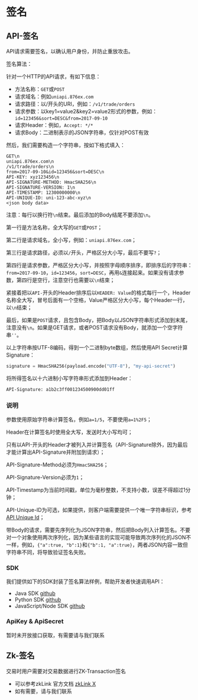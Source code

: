 # 签名

## API-签名

API请求需要签名，以确认用户身份，并防止重放攻击。

签名算法：

针对一个HTTP的API请求，有如下信息：

* 方法名称：`GET`或`POST`
* 请求域名：例如`uniapi.876ex.com`
* 请求路径：以/开头的URI，例如：`/v1/trade/orders`
* 请求参数：以key1=value2&key2=value2形式的参数，例如：`id=123456&sort=DESC&from=2017-09-10`
* 请求Header：例如，`Accept: */*`
* 请求Body：二进制表示的JSON字符串，仅针对POST有效

然后，我们需要构造一个字符串，按如下格式填入：

```http
GET\n
uniapi.876ex.com\n
/v1/trade/orders\n
from=2017-09-10&id=123456&sort=DESC\n
API-KEY: xyz123456\n
API-SIGNATURE-METHOD: HmacSHA256\n
API-SIGNATURE-VERSION: 1\n
API-TIMESTAMP: 12300000000\n
API-UNIQUE-ID: uni-123-abc-xyz\n
<json body data>
```

注意：每行以换行符`\n`结束。最后添加的Body结尾不要添加`\n`。

第一行是方法名称，全大写的`GET`或`POST`；

第二行是请求域名，全小写，例如：`uniapi.876ex.com`；

第三行是请求路径，必须以`/`开头，严格区分大小写，最后不要写`?`；

第四行是请求参数，严格区分大小写，并按照字母顺序排序，即排序后的字符串：`from=2017-09-10`，`id=123456`，`sort=DESC`，再用`&`连接起来。如果没有请求参数，第四行是空行，注意空行也需要以`\n`结束；

紧接着把以`API-`开头的Header排序后以`HEADER: Value`的格式每行一个，Header名称全大写，冒号后面有一个空格，Value严格区分大小写，每个Header一行，以`\n`结束；

最后，如果是`POST`请求，且包含Body，把Body以JSON字符串形式添加到末尾，注意没有`\n`。如果是GET请求，或者POST请求没有Body，就添加一个空字符串`''`。

以上字符串按UTF-8编码，得到一个二进制byte数组，然后使用API Secret计算Signature：</p>

```python
signature = HmacSHA256(payload.encode("UTF-8"), "my-api-secret")
```

将所得签名以十六进制小写字符串形式添加到Header：

```http
API-Signature: a1b2c3ff001234500900dd01ff
```

### 说明

参数使用原始字符串计算签名，例如`a=1/5`，不要使用`a=1%2F5`；

Header在计算签名时使用全大写，发送时大小写均可；

只有以API-开头的Header才被列入并计算签名（API-Signature除外，因为最后才能计算出API-Signature并附加到请求）；

API-Signature-Method必须为`HmacSHA256`；

API-Signature-Version必须为`1`；

API-Timestamp为当前时间戳，单位为毫秒整数，不支持小数，误差不得超过1分钟；

API-Unique-ID为可选，如果提供，则客户端需要提供一个唯一字符串标识，参考[API Unique Id](unique-id)；

带Body的请求，需要先序列化为JSON字符串，然后把Body列入计算签名。不要对一个对象使用两次序列化，因为某些语言的实现可能导致两次序列化的JSON不一样，例如，`{"a":true, "b":1}`和`{"b":1, "a":true}`，两者JSON内容一致但字符串不同，将导致验证签名失败。

### SDK

我们提供如下的SDK封装了签名算法样例，帮助开发者快速调用API：

* Java SDK [github](https://github.com/876ex-pub/signature-demo/blob/master/ApiClient.java)
* Python SDK [github](https://github.com/876ex-pub/signature-demo/blob/master/876ex.py)
* JavaScript/Node SDK [github](https://github.com/876ex-pub/signature-demo/blob/master/876ex.js)


### ApiKey & ApiSecret

暂时未开放接口获取，有需要请与我们联系


## Zk-签名

交易时用户需要对交易数据进行ZK-Transaction签名

* 可以参考zkLink 官方文档  [zkLink X ](https://docs.zk.link/developer/sdk/changelog/signer)
* 如有需要，请与我们联系
